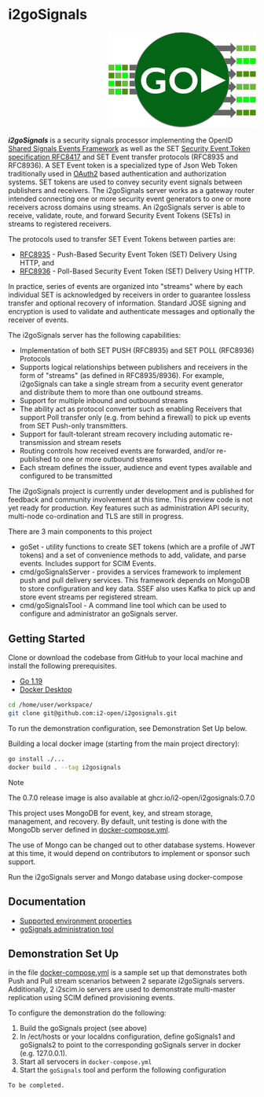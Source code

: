 # i2goSignals

<div style="text-align: right"><img src="media/GoSignals-msgs.png" title="GoSignals-Msgs" width=300  alt="i2GoSignals!"/></div>

**_i2goSignals_** is a security signals processor implementing the OpenID [Shared Signals Events Framework](https://openid.net/specs/openid-sharedsignals-framework-1_0-02.html) as well 
as the SET [Security Event Token specification RFC8417](https://www.rfc-editor.org/rfc/rfc8417) and SET Event transfer protocols (RFC8935 and RFC8936). A SET Event token is a 
specialized type of Json Web Token traditionally used in [OAuth2](https://www.rfc-editor.org/rfc/rfc6749)
based authentication and authorization systems. SET tokens are used to convey security event signals between publishers and
receivers. The i2goSignals server works as a gateway router intended connecting one or more security 
event generators to one or more receivers across domains using streams. An i2goSignals server is able to receive, validate, route, and 
forward Security Event Tokens (SETs) in streams to registered receivers. 

The protocols used to transfer SET Event Tokens between parties are:
* [RFC8935](https://www.rfc-editor.org/rfc/rfc8935) - Push-Based Security Event Token (SET) Delivery Using HTTP, and
* [RFC8936](https://www.rfc-editor.org/rfc/rfc8936) - Poll-Based Security Event Token (SET) Delivery Using HTTP.

In practice, series of events are organized into "streams" where by each individual SET is acknowledged by receivers in order to guarantee lossless 
transfer and optional recovery of information.  Standard JOSE signing and encryption is used to validate and authenticate messages and optionally
the receiver of events.

The i2goSignals server has the following capabilities:
* Implementation of both SET PUSH (RFC8935) and SET POLL (RFC8936) Protocols
* Supports logical relationships between publishers and receivers in the form of "streams" (as defined in RFC8935/8936). For example, i2goSignals can take a single stream from a security event generator and distribute them to more than one outbound streams.
* Support for multiple inbound and outbound streams
* The ability act as protocol converter such as enabling Receivers that support Poll transfer only (e.g. from behind a firewall) to pick up events from SET Push-only transmitters.
* Support for fault-tolerant stream recovery including automatic re-transmission and stream resets
* Routing controls how received events are forwarded, and/or re-published to one or more outbound streams
* Each stream defines the issuer, audience and event types available and configured to be transmitted

The i2goSignals project is currently under development and is published for feedback and community involvement at this time.  This 
preview code is not yet ready for production. Key features such as administration API security, multi-node co-ordination and TLS are still in progress.

There are 3 main components to this project
* goSet - utility functions to create SET tokens (which are a profile of JWT tokens) and a set of convenience methods to add, validate, and parse events. Includes support for SCIM Events.
* cmd/goSignalsServer - provides a services framework to implement push and pull delivery services. This framework depends on MongoDB to store configuration and key data. SSEF also uses Kafka to pick up and store event streams per registered stream.
* cmd/goSignalsTool - A command line tool which can be used to configure and administrator an goSignals server.

## Getting Started

Clone or download the codebase from GitHub to your local machine and install the following prerequisites.

* [Go 1.19](https://go.dev)
* [Docker Desktop](https://www.docker.com/products/docker-desktop)

```bash
cd /home/user/workspace/
git clone git@github.com:i2-open/i2gosignals.git
```
To run the demonstration configuration, see Demonstration Set Up below.


Building a local docker image (starting from the main project directory):
```bash
go install ./...
docker build . --tag i2gosignals
```
> [!NOTE] 
> The 0.7.0 release image is also available at ghcr.io/i2-open/i2gosignals:0.7.0

This project uses MongoDB for event, key, and stream storage, management, and recovery. By default, unit testing is done with the MongoDb server defined in [docker-compose.yml](docker-compose.yml).

The use of Mongo can be changed out to other database systems. However at this time, it would depend on contributors to implement or sponsor such support.

Run the i2goSignals server and Mongo database using docker-compose

## Documentation
* [Supported environment properties](docs/configuration_properties.md)
* [goSignals administration tool](docs/gosignals_tool.md)

## Demonstration Set Up
in the file [docker-compose.yml](docker-compose.yml) is a sample set up that demonstrates both Push and Pull stream scenarios between 2 separate i2goSignals
servers. Additionally, 2 i2scim.io servers are used to demonstrate multi-master replication using SCIM defined provisioning events.

To configure the demonstration do the following:
1. Build the goSignals project (see above)
2. In /ect/hosts or your localdns configuration, define goSignals1 and goSignals2 to point to the corresponding goSignals server in docker (e.g. 127.0.0.1).
3. Start all servocers in `docker-compose.yml`
4. Start the `goSignals` tool and perform the following configuration
```bash
To be completed.
```
